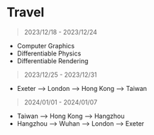 # Travel

> 2023/12/18 - 2023/12/24

- Computer Graphics  
- Differentiable Physics  
- Differentiable Rendering  

> 2023/12/25 - 2023/12/31

- Exeter --> London --> Hong Kong --> Taiwan

> 2024/01/01 - 2024/01/07

- Taiwan --> Hong Kong --> Hangzhou 
- Hangzhou --> Wuhan --> London --> Exeter

